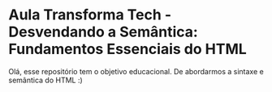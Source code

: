# Aula Transforma Tech - Desvendando a Semântica: Fundamentos Essenciais do HTML
Olá, esse repositório tem o objetivo educacional. De abordarmos a sintaxe e semântica do HTML :)

